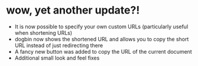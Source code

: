 # wow, yet another update?!

* It is now possible to specify your own custom URLs (particularly useful when shortening URLs)
* dogbin now shows the shortened URL and allows you to copy the short URL instead of just redirecting there
* A fancy new button was added to copy the URL of the current document
* Additional small look and feel fixes
